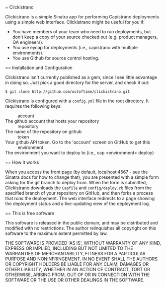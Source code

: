 = Clickistrano

Clickistrano is a simple Sinatra app for performing Capistrano deployments
using a simple web interface. Clickistrano might be useful for you if:

* You have members of your team who need to run deployments, but don't keep a
  copy of your source checked out (e.g. product managers, QA engineers).
* You use eycap for deployments (i.e., capistrano with multiple environments).
* You use Github for source control hosting.

== Installation and Configuration

Clickistrano isn't currently published as a gem, since I see little advantage in
doing so. Just pick a good directory for the server, and check it out:

    $ git clone http://github.com/outoftime/clickistrano.git

Clickistrano is configured with a <code>config.yml</code> file in the root directory.
It requires the following keys:

<dd>account</dd>
<dt>The github account that hosts your repository</dt>
<dd>repository</dd>
<dt>The name of the repository on github</dt>
<dd>token</dd>
<dt>Your github API token. Go to the 'account' screen on GitHub to get this</dt>
<dd>environment</dd>
<dt>The environment you want to deploy to (i.e., cap &lt;environment&gt; deploy)</dt>

== How it works

When you access the front page (by default, localhost:4567 - see the Sinatra
docs for how to change that), you are presented with a simple form asking for
the git branch to deploy from. When the form is submitted, Clickistrano
downloads the <code>Capfile</code> and <code>config/deploy.rb</code> files
from the specified branch of your repository on GitHub, and then forks a process
that runs the deployment. The web interface redirects to a page showing the
deployment status and a live-updating view of the deployment log.


== This is free software

This software is released in the public domain, and may be distributed and
modified with no restrictions. The author relinquishes all copyright on this
software to the maximum extent permitted by law.

THE SOFTWARE IS PROVIDED 'AS IS', WITHOUT WARRANTY OF ANY KIND,
EXPRESS OR IMPLIED, INCLUDING BUT NOT LIMITED TO THE WARRANTIES OF
MERCHANTABILITY, FITNESS FOR A PARTICULAR PURPOSE AND NONINFRINGEMENT.
IN NO EVENT SHALL THE AUTHORS OR COPYRIGHT HOLDERS BE LIABLE FOR ANY
CLAIM, DAMAGES OR OTHER LIABILITY, WHETHER IN AN ACTION OF CONTRACT,
TORT OR OTHERWISE, ARISING FROM, OUT OF OR IN CONNECTION WITH THE
SOFTWARE OR THE USE OR OTHER DEALINGS IN THE SOFTWARE.
